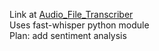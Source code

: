 Link at [Audio_File_Transcriber](https://66nihaal44.github.io/Audio_File_Transcriber/index)<br>
Uses fast-whisper python module<br>
Plan: add sentiment analysis
